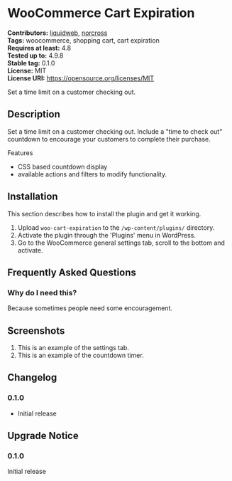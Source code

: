 # WooCommerce Cart Expiration #
**Contributors:** [liquidweb](https://profiles.wordpress.org/liquidweb), [norcross](https://profiles.wordpress.org/norcross)  
**Tags:** woocommerce, shopping cart, cart expiration  
**Requires at least:** 4.8  
**Tested up to:** 4.9.8  
**Stable tag:** 0.1.0  
**License:** MIT  
**License URI:** https://opensource.org/licenses/MIT  

Set a time limit on a customer checking out.

## Description ##

Set a time limit on a customer checking out. Include a "time to check out"
countdown to encourage your customers to complete their purchase.

Features

* CSS based countdown display
* available actions and filters to modify functionality.

## Installation ##

This section describes how to install the plugin and get it working.

1. Upload `woo-cart-expiration` to the `/wp-content/plugins/` directory.
1. Activate the plugin through the 'Plugins' menu in WordPress.
1. Go to the WooCommerce general settings tab, scroll to the bottom and activate.

## Frequently Asked Questions ##

### Why do I need this? ###

Because sometimes people need some encouragement.


## Screenshots ##

1. This is an example of the settings tab.
2. This is an example of the countdown timer.

## Changelog ##

### 0.1.0 ###
* Initial release


## Upgrade Notice ##

### 0.1.0 ###
Initial release
